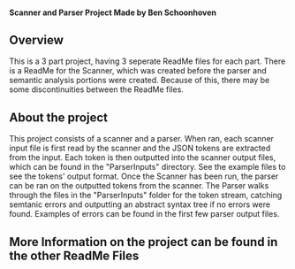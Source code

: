 #### Scanner and Parser Project Made by Ben Schoonhoven

## Overview
This is a 3 part project, having 3 seperate ReadMe files for each part. There is a ReadMe for the Scanner, which was created before the parser
and semantic analysis portions were created. Because of this, there may be some discontinuities between the ReadMe files.

## About the project
This project consists of a scanner and a parser. When ran, each scanner input file is first read by the scanner and the JSON tokens are extracted from the input.
Each token is then outputted into the scanner output files, which can be found in the "ParserInputs" directory. See the example files to see the tokens' output format.
Once the Scanner has been run, the parser can be ran on the outputted tokens from the scanner. The Parser walks through the files in the "ParserInputs" folder for the token stream,
catching semtanic errors and outputting an abstract syntax tree if no errors were found.
Examples of errors can be found in the first few parser output files.

## More Information on the project can be found in the other ReadMe Files